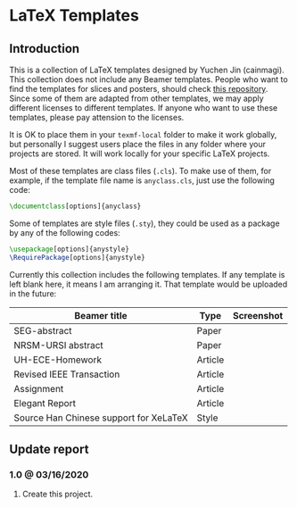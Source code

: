 # LaTeX Templates

## Introduction

This is a collection of LaTeX templates designed by Yuchen Jin (cainmagi). This collection does not include any Beamer templates. People who want to find the templates for slices and posters, should check [this repository][git-beamer]. Since some of them are adapted from other templates, we may apply different licenses to different templates. If anyone who want to use these templates, please pay attension to the licenses.

It is OK to place them in your `texmf-local` folder to make it work globally, but personally I suggest users place the files in any folder where your projects are stored. It will work locally for your specific LaTeX projects.

Most of these templates are class files (`.cls`). To make use of them, for example, if the template file name is `anyclass.cls`, just use the following code:

```latex
\documentclass[options]{anyclass}
```

Some of templates are style files (`.sty`), they could be used as a package by any of the following codes:

```latex
\usepackage[options]{anystyle}
\RequirePackage[options]{anystyle}
```

Currently this collection includes the following templates. If any template is left blank here, it means I am arranging it. That template would be uploaded in the future:

| Beamer title | Type | Screenshot|
| ----- | ----- | ----- |
| SEG-abstract                            | Paper   |  |
| NRSM-URSI abstract                      | Paper   |  |
| UH-ECE-Homework                         | Article |  |
| Revised IEEE Transaction                | Article |  |
| Assignment                              | Article |  |
| Elegant Report                          | Article |  |
| Source Han Chinese support for XeLaTeX  | Style   |  |

## Update report

### 1.0 @ 03/16/2020

1. Create this project.

[git-beamer]:https://github.com/cainmagi/UH-beamer-templates